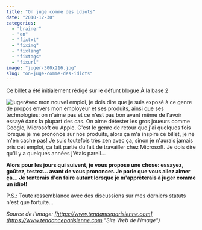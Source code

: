```yaml
---
title: "On juge comme des idiots"
date: "2010-12-30"
categories: 
  - "brainer"
  - "en"
  - "fixtxt"
  - "fiximg"
  - "fixlang"
  - "fixtags"
  - "fixurl"
image: "juger-300x216.jpg"
slug: "on-juge-comme-des-idiots"
---
```


Ce billet a été initialement rédigé sur le défunt blogue À la base 2

![](images/juger-300x216.jpg "juger")Avec mon nouvel emploi, je dois dire que je suis exposé à ce genre de propos envers mon employeur et ses produits, ainsi que ses technologies: on n'aime pas et ce n'est pas bon avant même de l'avoir essayé dans la plupart des cas. On aime détester les gros joueurs comme Google, Microsoft ou Apple. C'est le genre de retour que j'ai quelques fois lorsque je me prononce sur nos produits, alors ça m'a inspiré ce billet, je ne m'en cache pas! Je suis toutefois très zen avec ça, sinon je n'aurais jamais pris cet emploi, ça fait partie du fait de travailler chez Microsoft. Je dois dire qu'il y a quelques années j'étais pareil...

**Alors pour les jours qui suivent, je vous propose une chose: essayez, goûtez, testez... avant de vous prononcer. Je parie que vous allez aimer ça... Je tenterais d'en faire autant lorsque je m'apprêterais à juger comme un idiot!**

P.S.: Toute ressemblance avec des discussions sur mes derniers statuts n'est que fortuite...

_Source de l'image: [https://www.tendanceparisienne.com](https://www.tendanceparisienne.com "Site Web de l'image")_
